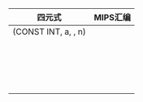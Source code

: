 | 四元式                 | MIPS汇编 |
| ------------------- | ------ |
| (CONST INT, a, , n) |        |
|                     |        |
|                     |        |
|                     |        |
|                     |        |
|                     |        |
|                     |        |
|                     |        |
|                     |        |
|                     |        |
|                     |        |
|                     |        |
|                     |        |
|                     |        |
|                     |        |
|                     |        |
|                     |        |
|                     |        |
|                     |        |